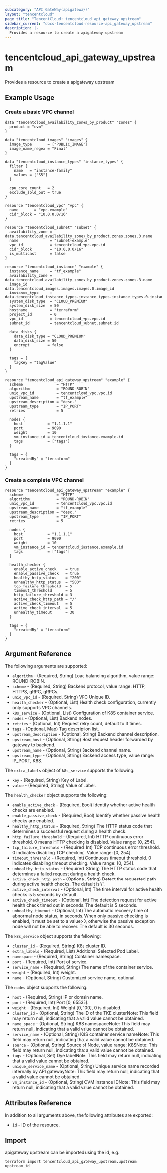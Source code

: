 ```yaml
---
subcategory: "API GateWay(apigateway)"
layout: "tencentcloud"
page_title: "TencentCloud: tencentcloud_api_gateway_upstream"
sidebar_current: "docs-tencentcloud-resource-api_gateway_upstream"
description: |-
  Provides a resource to create a apigateway upstream
---
```


# tencentcloud_api_gateway_upstream

Provides a resource to create a apigateway upstream

## Example Usage

### Create a basic VPC channel

```hcl
data "tencentcloud_availability_zones_by_product" "zones" {
  product = "cvm"
}

data "tencentcloud_images" "images" {
  image_type       = ["PUBLIC_IMAGE"]
  image_name_regex = "Final"
}

data "tencentcloud_instance_types" "instance_types" {
  filter {
    name   = "instance-family"
    values = ["S5"]
  }

  cpu_core_count   = 2
  exclude_sold_out = true
}

resource "tencentcloud_vpc" "vpc" {
  name       = "vpc-example"
  cidr_block = "10.0.0.0/16"
}

resource "tencentcloud_subnet" "subnet" {
  availability_zone = data.tencentcloud_availability_zones_by_product.zones.zones.3.name
  name              = "subnet-example"
  vpc_id            = tencentcloud_vpc.vpc.id
  cidr_block        = "10.0.0.0/16"
  is_multicast      = false
}

resource "tencentcloud_instance" "example" {
  instance_name     = "tf_example"
  availability_zone = data.tencentcloud_availability_zones_by_product.zones.zones.3.name
  image_id          = data.tencentcloud_images.images.images.0.image_id
  instance_type     = data.tencentcloud_instance_types.instance_types.instance_types.0.instance_type
  system_disk_type  = "CLOUD_PREMIUM"
  system_disk_size  = 50
  hostname          = "terraform"
  project_id        = 0
  vpc_id            = tencentcloud_vpc.vpc.id
  subnet_id         = tencentcloud_subnet.subnet.id

  data_disks {
    data_disk_type = "CLOUD_PREMIUM"
    data_disk_size = 50
    encrypt        = false
  }

  tags = {
    tagKey = "tagValue"
  }
}

resource "tencentcloud_api_gateway_upstream" "example" {
  scheme               = "HTTP"
  algorithm            = "ROUND-ROBIN"
  uniq_vpc_id          = tencentcloud_vpc.vpc.id
  upstream_name        = "tf_example"
  upstream_description = "desc."
  upstream_type        = "IP_PORT"
  retries              = 5

  nodes {
    host           = "1.1.1.1"
    port           = 9090
    weight         = 10
    vm_instance_id = tencentcloud_instance.example.id
    tags           = ["tags"]
  }

  tags = {
    "createdBy" = "terraform"
  }
}
```

### Create a complete VPC channel

```hcl
resource "tencentcloud_api_gateway_upstream" "example" {
  scheme               = "HTTP"
  algorithm            = "ROUND-ROBIN"
  uniq_vpc_id          = tencentcloud_vpc.vpc.id
  upstream_name        = "tf_example"
  upstream_description = "desc."
  upstream_type        = "IP_PORT"
  retries              = 5

  nodes {
    host           = "1.1.1.1"
    port           = 9090
    weight         = 10
    vm_instance_id = tencentcloud_instance.example.id
    tags           = ["tags"]
  }

  health_checker {
    enable_active_check    = true
    enable_passive_check   = true
    healthy_http_status    = "200"
    unhealthy_http_status  = "500"
    tcp_failure_threshold  = 5
    timeout_threshold      = 5
    http_failure_threshold = 3
    active_check_http_path = "/"
    active_check_timeout   = 5
    active_check_interval  = 5
    unhealthy_timeout      = 30
  }

  tags = {
    "createdBy" = "terraform"
  }
}
```

## Argument Reference

The following arguments are supported:

* `algorithm` - (Required, String) Load balancing algorithm, value range: ROUND-ROBIN.
* `scheme` - (Required, String) Backend protocol, value range: HTTP, HTTPS, gRPC, gRPCs.
* `uniq_vpc_id` - (Required, String) VPC Unique ID.
* `health_checker` - (Optional, List) Health check configuration, currently only supports VPC channels.
* `k8s_service` - (Optional, List) Configuration of K8S container service.
* `nodes` - (Optional, List) Backend nodes.
* `retries` - (Optional, Int) Request retry count, default to 3 times.
* `tags` - (Optional, Map) Tag description list.
* `upstream_description` - (Optional, String) Backend channel description.
* `upstream_host` - (Optional, String) Host request header forwarded by gateway to backend.
* `upstream_name` - (Optional, String) Backend channel name.
* `upstream_type` - (Optional, String) Backend access type, value range: IP_PORT, K8S.

The `extra_labels` object of `k8s_service` supports the following:

* `key` - (Required, String) Key of Label.
* `value` - (Required, String) Value of Label.

The `health_checker` object supports the following:

* `enable_active_check` - (Required, Bool) Identify whether active health checks are enabled.
* `enable_passive_check` - (Required, Bool) Identify whether passive health checks are enabled.
* `healthy_http_status` - (Required, String) The HTTP status code that determines a successful request during a health check.
* `http_failure_threshold` - (Required, Int) HTTP continuous error threshold. 0 means HTTP checking is disabled. Value range: [0, 254].
* `tcp_failure_threshold` - (Required, Int) TCP continuous error threshold. 0 indicates disabling TCP checking. Value range: [0, 254].
* `timeout_threshold` - (Required, Int) Continuous timeout threshold. 0 indicates disabling timeout checking. Value range: [0, 254].
* `unhealthy_http_status` - (Required, String) The HTTP status code that determines a failed request during a health check.
* `active_check_http_path` - (Optional, String) Detect the requested path during active health checks. The default is&#39;/&#39;.
* `active_check_interval` - (Optional, Int) The time interval for active health checks is 5 seconds by default.
* `active_check_timeout` - (Optional, Int) The detection request for active health check timed out in seconds. The default is 5 seconds.
* `unhealthy_timeout` - (Optional, Int) The automatic recovery time of abnormal node status, in seconds. When only passive checking is enabled, it must be set to a value&gt;0, otherwise the passive exception node will not be able to recover. The default is 30 seconds.

The `k8s_service` object supports the following:

* `cluster_id` - (Required, String) K8s cluster ID.
* `extra_labels` - (Required, List) Additional Selected Pod Label.
* `namespace` - (Required, String) Container namespace.
* `port` - (Required, Int) Port of service.
* `service_name` - (Required, String) The name of the container service.
* `weight` - (Required, Int) weight.
* `name` - (Optional, String) Customized service name, optional.

The `nodes` object supports the following:

* `host` - (Required, String) IP or domain name.
* `port` - (Required, Int) Port [0, 65535].
* `weight` - (Required, Int) Weight [0, 100], 0 is disabled.
* `cluster_id` - (Optional, String) The ID of the TKE clusterNote: This field may return null, indicating that a valid value cannot be obtained.
* `name_space` - (Optional, String) K8S namespaceNote: This field may return null, indicating that a valid value cannot be obtained.
* `service_name` - (Optional, String) K8S container service nameNote: This field may return null, indicating that a valid value cannot be obtained.
* `source` - (Optional, String) Source of Node, value range: K8SNote: This field may return null, indicating that a valid value cannot be obtained.
* `tags` - (Optional, Set) Dye labelNote: This field may return null, indicating that a valid value cannot be obtained.
* `unique_service_name` - (Optional, String) Unique service name recorded internally by API gatewayNote: This field may return null, indicating that a valid value cannot be obtained.
* `vm_instance_id` - (Optional, String) CVM instance IDNote: This field may return null, indicating that a valid value cannot be obtained.

## Attributes Reference

In addition to all arguments above, the following attributes are exported:

* `id` - ID of the resource.




## Import

apigateway upstream can be imported using the id, e.g.

```
terraform import tencentcloud_api_gateway_upstream.upstream upstream_id
```

